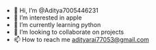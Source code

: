 - 👋 Hi, I’m @Aditya7005446231
- 👀 I’m interested in apple
- 🌱 I’m currently learning python
- 💞️ I’m looking to collaborate on projects
- 📫 How to reach me adityarai77053@gmail.com

<!---
Aditya7005446231/Aditya7005446231 is a ✨ special ✨ repository because its `README.md` (this file) appears on your GitHub profile.
You can click the Preview link to take a look at your changes.
--->
